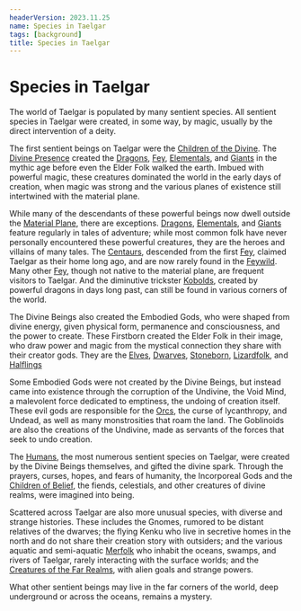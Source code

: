 ```yaml
---
headerVersion: 2023.11.25
name: Species in Taelgar
tags: [background]
title: Species in Taelgar
---
```

# Species in Taelgar

The world of Taelgar is populated by many sentient species. All sentient species in Taelgar were created, in some way, by magic, usually by the direct intervention of a deity.  

The first sentient beings on Taelgar were the [Children of the Divine](<children-of-the-divine/children-of-the-divine.md>). The [Divine Presence](<../cosmology/gods/high-gods/divine-presence.md>) created the [Dragons](<children-of-the-divine/dragons.md>), [Fey](<children-of-the-divine/fey/fey.md>), [Elementals](<children-of-the-divine/elementals.md>), and [Giants](<children-of-the-divine/giants.md>) in the mythic age before even the Elder Folk walked the earth. Imbued with powerful magic, these creatures dominated the world in the early days of creation, when magic was strong and the various planes of existence still intertwined with the material plane. 

While many of the descendants of these powerful beings now dwell outside the [Material Plane](<../cosmology/multiverse/material-plane.md>), there are exceptions. [Dragons](<children-of-the-divine/dragons.md>), [Elementals](<children-of-the-divine/elementals.md>), and [Giants](<children-of-the-divine/giants.md>) feature regularly in tales of adventure; while most common folk have never personally encountered these powerful creatures, they are the heroes and villains of many tales. The [Centaurs](<children-of-the-divine/centaurs/centaurs.md>), descended from the first [Fey](<children-of-the-divine/fey/fey.md>), claimed Taelgar as their home long ago, and are now rarely found in the [Feywild](<../cosmology/multiverse/echo-realms/feywild/feywild.md>). Many other [Fey](<children-of-the-divine/fey/fey.md>), though not native to the material plane, are frequent visitors to Taelgar. And the diminutive trickster [Kobolds](<children-of-the-divine/kobolds/kobolds.md>), created by powerful dragons in days long past, can still be found in various corners of the world. 

The Divine Beings also created the Embodied Gods, who were shaped from divine energy, given physical form, permanence and consciousness, and the power to create. These Firstborn created the Elder Folk in their image, who draw power and magic from the mystical connection they share with their creator gods. They are the [Elves](<children-of-the-embodied-gods/elves/elves.md>), [Dwarves](<children-of-the-embodied-gods/dwarves/dwarves.md>), [Stoneborn](<children-of-the-embodied-gods/stoneborn/stoneborn.md>), [Lizardfolk](<children-of-the-embodied-gods/lizardfolk/lizardfolk.md>), and [Halflings](<children-of-the-embodied-gods/halflings/halflings.md>)

Some Embodied Gods were not created by the Divine Beings, but instead came into existence through the corruption of the Undivine, the Void Mind, a malevolent force dedicated to emptiness, the undoing of creation itself. These evil gods are responsible for the [Orcs](<children-of-the-embodied-gods/orcs/orcs.md>), the curse of lycanthropy, and Undead, as well as many monstrosities that roam the land. The Goblinoids are also the creations of the Undivine, made as servants of the forces that seek to undo creation. 

The [Humans](<humans/humans.md>), the most numerous sentient species on Taelgar, were created by the Divine Beings themselves, and gifted the divine spark. Through the prayers, curses, hopes, and fears of humanity, the Incorporeal Gods and the [Children of Belief](<children-of-belief/children-of-belief.md>), the fiends, celestials, and other creatures of divine realms, were imagined into being.

Scattered across Taelgar are also more unusual species, with diverse and strange histories. These includes the Gnomes, rumored to be distant relatives of the dwarves; the flying Kenku who live in secretive homes in the north and do not share their creation story with outsiders; and the various aquatic and semi-aquatic [Merfolk](<unusual-species/merfolk.md>) who inhabit the oceans, swamps, and rivers of Taelgar, rarely interacting with the surface worlds; and the [Creatures of the Far Realms](<unusual-species/creatures-of-the-far-realms/creatures-of-the-far-realms.md>), with alien goals and strange powers. 

What other sentient beings may live in the far corners of the world, deep underground or across the oceans, remains a mystery. 